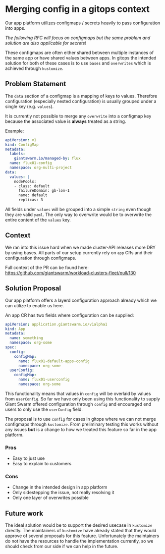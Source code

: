 # Merging config in a gitops context

Our app platform utilizes configmaps / secrets heavily to pass configuration into apps.

*The following RFC will focus on configmaps but the same problem and solution are also applicable for secrets!*

These configmaps are often either shared between multiple instances of the same app or have shared values between apps.
In gitops the intended solution for both of these cases is to use `bases` and `overwrites` which is achieved through `kustomize`.

## Problem Statement

The `data` section of a configmap is a mapping of keys to values.
Therefore configuration (especially nested configuration) is usually grouped under a single key (e.g. `values`).

It is currently not possible to merge any `overwrite` into a configmap key because the associated value is **always** treated as a string.

Example:
```yaml
apiVersion: v1
kind: ConfigMap
metadata:
  labels:
    giantswarm.io/managed-by: flux
  name: flux01-config
  namespace: org-multi-project
data:
  values: |
    nodePools:
    - class: default
      failureDomain: gb-lon-1
      name: default
      replicas: 3
```
All fields under `values` will be grouped into a simple `string` even though they are valid `yaml`.
The only way to overwrite would be to overwrite the entire content of the `values` key.

## Context

We ran into this issue hard when we made cluster-API releases more DRY by using bases.
All parts of our setup currently rely on `app` CRs and their configuration through configmaps.

Full context of the PR can be found here: https://github.com/giantswarm/workload-clusters-fleet/pull/130

## Solution Proposal

Our app platform offers a layerd configuration approach already which we can utilize to enable us here.

An app CR has two fields where configuration can be supplied:
```yaml
apiVersion: application.giantswarm.io/v1alpha1
kind: App
metadata:
  name: something
  namespace: org-some
spec:
  config:
    configMap:
      name: flux01-default-apps-config
      namespace: org-some
  userConfig:
    configMap:
      name: flux01-userconfig
      namespace: org-some
```
This functionality means that values in `config` will be overlaid by values from `userConfig`.
So far we have only been using this functionality to supply Giant Swarm offered configuration through `config` and encouraged end users to only use the `userConfig` field.

The proposal is to use `config` for cases in gitops where we can not merge configmaps through `kustomize`.
From preliminary testing this works without any issues **but** is a change to how we treated this feature so far in the app platform.

### Pros
- Easy to just use
- Easy to explain to customers

### Cons
- Change in the intended design in app platform
- Only sidestepping the issue, not really resolving it
- Only one layer of overwrites possible

## Future work

The ideal solution would be to support the desired usecase in `kustomize` directly.
The maintainers of `kustomize` have already stated that they would approve of several proposals for this feature.
Unfortunately the maintainers do not have the resources to handle the implementation currently, so we should check from our side if we can help in the future.
